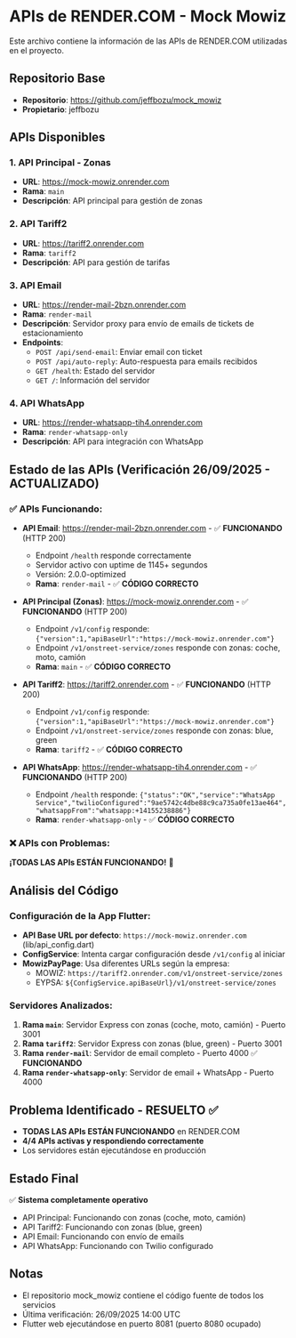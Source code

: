 # APIs de RENDER.COM - Mock Mowiz

Este archivo contiene la información de las APIs de RENDER.COM utilizadas en el proyecto.

## Repositorio Base
- **Repositorio**: https://github.com/jeffbozu/mock_mowiz
- **Propietario**: jeffbozu

## APIs Disponibles

### 1. API Principal - Zonas
- **URL**: https://mock-mowiz.onrender.com
- **Rama**: `main`
- **Descripción**: API principal para gestión de zonas

### 2. API Tariff2
- **URL**: https://tariff2.onrender.com
- **Rama**: `tariff2`
- **Descripción**: API para gestión de tarifas

### 3. API Email
- **URL**: https://render-mail-2bzn.onrender.com
- **Rama**: `render-mail`
- **Descripción**: Servidor proxy para envío de emails de tickets de estacionamiento
- **Endpoints**:
  - `POST /api/send-email`: Enviar email con ticket
  - `POST /api/auto-reply`: Auto-respuesta para emails recibidos
  - `GET /health`: Estado del servidor
  - `GET /`: Información del servidor

### 4. API WhatsApp
- **URL**: https://render-whatsapp-tih4.onrender.com
- **Rama**: `render-whatsapp-only`
- **Descripción**: API para integración con WhatsApp

## Estado de las APIs (Verificación 26/09/2025 - ACTUALIZADO)

### ✅ APIs Funcionando:
- **API Email**: https://render-mail-2bzn.onrender.com - ✅ **FUNCIONANDO** (HTTP 200)
  - Endpoint `/health` responde correctamente
  - Servidor activo con uptime de 1145+ segundos
  - Versión: 2.0.0-optimized
  - **Rama**: `render-mail` - ✅ **CÓDIGO CORRECTO**

- **API Principal (Zonas)**: https://mock-mowiz.onrender.com - ✅ **FUNCIONANDO** (HTTP 200)
  - Endpoint `/v1/config` responde: `{"version":1,"apiBaseUrl":"https://mock-mowiz.onrender.com"}`
  - Endpoint `/v1/onstreet-service/zones` responde con zonas: coche, moto, camión
  - **Rama**: `main` - ✅ **CÓDIGO CORRECTO**

- **API Tariff2**: https://tariff2.onrender.com - ✅ **FUNCIONANDO** (HTTP 200)
  - Endpoint `/v1/config` responde: `{"version":1,"apiBaseUrl":"https://mock-mowiz.onrender.com"}`
  - Endpoint `/v1/onstreet-service/zones` responde con zonas: blue, green
  - **Rama**: `tariff2` - ✅ **CÓDIGO CORRECTO**

- **API WhatsApp**: https://render-whatsapp-tih4.onrender.com - ✅ **FUNCIONANDO** (HTTP 200)
  - Endpoint `/health` responde: `{"status":"OK","service":"WhatsApp Service","twilioConfigured":"9ae5742c4dbe88c9ca735a0fe13ae464","whatsappFrom":"whatsapp:+14155238886"}`
  - **Rama**: `render-whatsapp-only` - ✅ **CÓDIGO CORRECTO**

### ❌ APIs con Problemas:
**¡TODAS LAS APIs ESTÁN FUNCIONANDO!** 🎉

## Análisis del Código

### Configuración de la App Flutter:
- **API Base URL por defecto**: `https://mock-mowiz.onrender.com` (lib/api_config.dart)
- **ConfigService**: Intenta cargar configuración desde `/v1/config` al iniciar
- **MowizPayPage**: Usa diferentes URLs según la empresa:
  - MOWIZ: `https://tariff2.onrender.com/v1/onstreet-service/zones`
  - EYPSA: `${ConfigService.apiBaseUrl}/v1/onstreet-service/zones`

### Servidores Analizados:
1. **Rama `main`**: Servidor Express con zonas (coche, moto, camión) - Puerto 3001
2. **Rama `tariff2`**: Servidor Express con zonas (blue, green) - Puerto 3001  
3. **Rama `render-mail`**: Servidor de email completo - Puerto 4000 ✅ **FUNCIONANDO**
4. **Rama `render-whatsapp-only`**: Servidor de email + WhatsApp - Puerto 4000

## Problema Identificado - RESUELTO ✅
- **TODAS LAS APIs ESTÁN FUNCIONANDO** en RENDER.COM
- **4/4 APIs activas y respondiendo correctamente**
- Los servidores están ejecutándose en producción

## Estado Final
✅ **Sistema completamente operativo**
- API Principal: Funcionando con zonas (coche, moto, camión)
- API Tariff2: Funcionando con zonas (blue, green)  
- API Email: Funcionando con envío de emails
- API WhatsApp: Funcionando con Twilio configurado

## Notas
- El repositorio mock_mowiz contiene el código fuente de todos los servicios
- Última verificación: 26/09/2025 14:00 UTC
- Flutter web ejecutándose en puerto 8081 (puerto 8080 ocupado)
